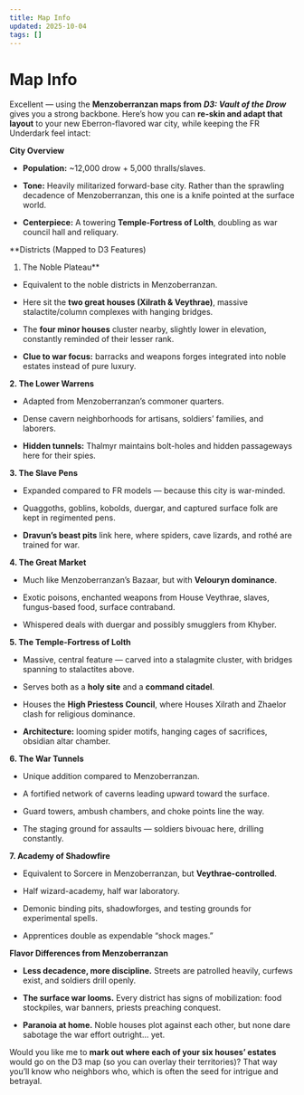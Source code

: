 ```yaml
---
title: Map Info
updated: 2025-10-04
tags: []
---
```


# Map Info

Excellent — using the **Menzoberranzan maps from** ***D3: Vault of the Drow*** gives you a strong backbone. Here’s how you can **re-skin and adapt that layout** to your new Eberron-flavored war city, while keeping the FR Underdark feel intact:

**City Overview**

* **Population:** ~12,000 drow + 5,000 thralls/slaves.

* **Tone:** Heavily militarized forward-base city. Rather than the sprawling decadence of Menzoberranzan, this one is a knife pointed at the surface world.

* **Centerpiece:** A towering **Temple-Fortress of Lolth**, doubling as war council hall and reliquary.

**Districts (Mapped to D3 Features)
1. The Noble Plateau**

* Equivalent to the noble districts in Menzoberranzan.

* Here sit the **two great houses (Xilrath & Veythrae)**, massive stalactite/column complexes with hanging bridges.

* The **four minor houses** cluster nearby, slightly lower in elevation, constantly reminded of their lesser rank.

* **Clue to war focus:** barracks and weapons forges integrated into noble estates instead of pure luxury.

**2. The Lower Warrens**

* Adapted from Menzoberranzan’s commoner quarters.

* Dense cavern neighborhoods for artisans, soldiers’ families, and laborers.

* **Hidden tunnels:** Thalmyr maintains bolt-holes and hidden passageways here for their spies.

**3. The Slave Pens**

* Expanded compared to FR models — because this city is war-minded.

* Quaggoths, goblins, kobolds, duergar, and captured surface folk are kept in regimented pens.

* **Dravun’s beast pits** link here, where spiders, cave lizards, and rothé are trained for war.

**4. The Great Market**

* Much like Menzoberranzan’s Bazaar, but with **Velouryn dominance**.

* Exotic poisons, enchanted weapons from House Veythrae, slaves, fungus-based food, surface contraband.

* Whispered deals with duergar and possibly smugglers from Khyber.

**5. The Temple-Fortress of Lolth**

* Massive, central feature — carved into a stalagmite cluster, with bridges spanning to stalactites above.

* Serves both as a **holy site** and a **command citadel**.

* Houses the **High Priestess Council**, where Houses Xilrath and Zhaelor clash for religious dominance.

* **Architecture:** looming spider motifs, hanging cages of sacrifices, obsidian altar chamber.

**6. The War Tunnels**

* Unique addition compared to Menzoberranzan.

* A fortified network of caverns leading upward toward the surface.

* Guard towers, ambush chambers, and choke points line the way.

* The staging ground for assaults — soldiers bivouac here, drilling constantly.

**7. Academy of Shadowfire**

* Equivalent to Sorcere in Menzoberranzan, but **Veythrae-controlled**.

* Half wizard-academy, half war laboratory.

* Demonic binding pits, shadowforges, and testing grounds for experimental spells.

* Apprentices double as expendable “shock mages.”

**Flavor Differences from Menzoberranzan**

* **Less decadence, more discipline.** Streets are patrolled heavily, curfews exist, and soldiers drill openly.

* **The surface war looms.** Every district has signs of mobilization: food stockpiles, war banners, priests preaching conquest.

* **Paranoia at home.** Noble houses plot against each other, but none dare sabotage the war effort outright… yet.

Would you like me to **mark out where each of your six houses’ estates** would go on the D3 map (so you can overlay their territories)? That way you’ll know who neighbors who, which is often the seed for intrigue and betrayal.
